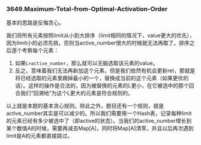 ### 3649.Maximum-Total-from-Optimal-Activation-Order

基本的思路是反悔贪心。

我们将所有元素按照limit从小到大排序（limit相同的情况下，value更大的优先），因为limit小的必须先挑，否则当active_number很大的时候就无法再取了。排序之后逐个考察每个元素：
1. 如果`L>active_number`，那么就可以无脑选取该元素的value。
2. 反之，意味着我们无法再新加这个元素，但是我们依然有机会更新ret，那就是将已经选取的元素里踢掉最小的一个，替换成当前的这个元素（如果更优的话）。这样的操作是合法的，因为被替换的元素的L更小，在它被选中的那个回合我们“回溯地”为这个L更大的元素是符合规则的。

以上就是本题的基本贪心规则。除此之外，题目还有一个规则，就是active_number其实是可以减少的。所以我们需要用一个Hash表，记录每种limit的元素已经有多少被选中了（即active的状态）。当我们的active_number增长到某个数值A的时候，需要再减去Map[A]，同时将Map[A]清零，并且以后再次遇到limit是A的元素都直接跳过。

